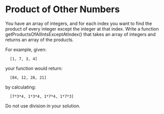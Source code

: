 # Product of Other Numbers
You have an array of integers, and for each index you want to find the product of every integer except the integer at that index.
Write a function getProductsOfAllIntsExceptAtIndex() that takes an array of integers and returns an array of the products.

For example, given:

```
  [1, 7, 3, 4]
```

your function would return:

```
  [84, 12, 28, 21]
```

by calculating:

```
  [7*3*4, 1*3*4, 1*7*4, 1*7*3]
```

Do not use division in your solution.